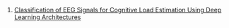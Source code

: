  1. [Classification of EEG Signals for Cognitive Load Estimation Using Deep Learning Architectures](https://link.springer.com/chapter/10.1007/978-3-030-04021-5_6)
